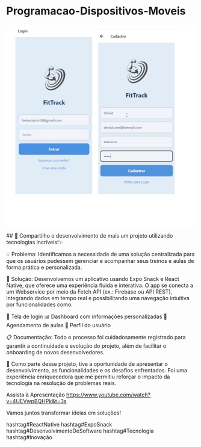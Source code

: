 # Programacao-Dispositivos-Moveis

<p align="center">
 <img src="https://github.com/Maliarte/Programacao-Dispositivos-Moveis/blob/main/fitTracker/login-fittrack.jpg" />
</p>
##
👊 Compartilho o desenvolvimento de mais um projeto utilizando tecnologias incríveis!✨ 

💡 Problema: Identificamos a necessidade de uma solução centralizada para que os usuários pudessem gerenciar e acompanhar seus treinos e aulas de forma prática e personalizada.

🚀 Solução: Desenvolvemos um aplicativo usando Expo Snack e React Native, que oferece uma experiência fluida e interativa. O app se conecta a um Webservice por meio da Fetch API (ex.: Firebase ou API REST), integrando dados em tempo real e possibilitando uma navegação intuitiva por funcionalidades como:

🔑 Tela de login
📊 Dashboard com informações personalizadas
📅 Agendamento de aulas
👤 Perfil do usuário

📋 Documentação: Todo o processo foi cuidadosamente registrado para garantir a continuidade e evolução do projeto, além de facilitar o onboarding de novos desenvolvedores.

💬 Como parte desse projeto, tive a oportunidade de apresentar o desenvolvimento, as funcionalidades e os desafios enfrentados. Foi uma experiência enriquecedora que me permitiu reforçar o impacto da tecnologia na resolução de problemas reais.

Assista à Apresentação https://www.youtube.com/watch?v=4UEVwpBQHPk&t=3s

Vamos juntos transformar ideias em soluções!

hashtag#ReactNative hashtag#ExpoSnack hashtag#DesenvolvimentoDeSoftware hashtag#Tecnologia hashtag#Inovação
